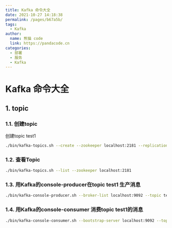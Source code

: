 ```yaml
---
title: Kafka 命令大全
date: 2021-10-27 14:18:38
permalink: /pages/b67a5b/
tags: 
  - Kafka
author: 
  name: 熊猫 code
  link: https://pandacode.cn
categories: 
  - 部署
  - 服务
  - Kafka
---
```


# Kafka 命令大全

## 1. topic

### 1.1.  创建topic

创建topic test1

```sh
./bin/kafka-topics.sh --create --zookeeper localhost:2181 --replication-factor 1 --partitions 1 --topic test1
```

### 1.2. 查看Topic

```sh
./bin/kafka-topics.sh --list --zookeeper localhost:2181
```

### 1.3. 用Kafka的console-producer在topic test1 生产消息

```sh
./bin/kafka-console-producer.sh --broker-list localhost:9092 --topic test1
```

### 1.4. 用Kafka的console-consumer 消费topic test1的消息

```sh
./bin/kafka-console-consumer.sh --bootstrap-server localhost:9092 --topic test1 --from-beginning
```

